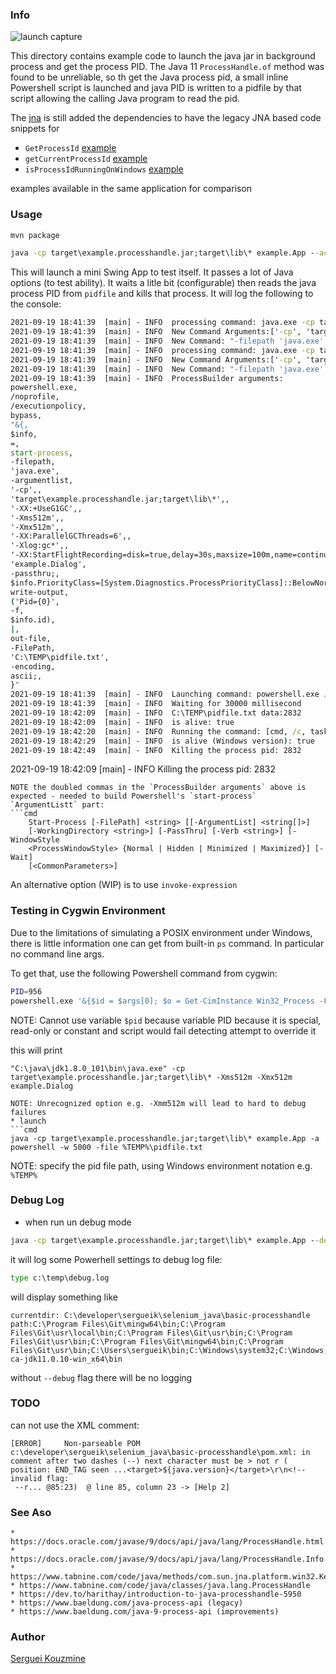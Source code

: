 ### Info


![launch capture](https://github.com/sergueik/selenium_java/blob/master/basic-processhandle/screenshots/capture-launch.jpg)

This directory contains example code to launch the java jar in background process and get the process PID. The Java 11 `ProcessHandle.of` method was found to be unreliable, so th get the Java process pid, a small inline Powershell script is launched
and java PID is written to a pidfile by that script allowing the calling Java program to read the pid.

The [jna](https://en.wikipedia.org/wiki/Java_Native_Access) is still added the dependencies to have the legacy JNA based code snippets for

* `GetProcessId` [example](https://www.tabnine.com/code/java/methods/com.sun.jna.platform.win32.Kernel32/GetProcessId)
* `getCurrentProcessId` [example](https://www.tabnine.com/code/java/methods/com.metamx.metrics.SigarUtil/getCurrentProcessId)
* `isProcessIdRunningOnWindows` [example](https://stackoverflow.com/questions/2533984/java-checking-if-any-process-id-is-currently-running-on-windows/41489635)

examples available in the same application  for comparison

### Usage 

```sh
mvn package
```

```cmd
java -cp target\example.processhandle.jar;target\lib\* example.App --action powershell --wait 30000
```
This will launch a mini Swing App to test itself. It passes a lot of Java options (to test ability). It waits a  litle bit (configurable) then reads the java process PID from `pidfile` and kills that process. It will log the following to the console:
```cmd
2021-09-19 18:41:39  [main] - INFO  processing command: java.exe -cp target\example.processhandle.jar;target\lib\* -XX:+UseG1GC -Xms512m -Xmx512m -XX:ParallelGCThreads=6 -Xlog:gc* -XX:StartFlightRecording=disk=true,delay=30s,maxsize=100m,name=continuous,settings=default example.Dialog
2021-09-19 18:41:39  [main] - INFO  New Command Arguments:['-cp', 'target\example.processhandle.jar;target\lib\*', '-XX:+UseG1GC', '-Xms512m', '-Xmx512m', '-XX:ParallelGCThreads=6', '-Xlog:gc*', '-XX:StartFlightRecording=disk=true,delay=30s,maxsize=100m,name=continuous,settings=default', 'example.Dialog']
2021-09-19 18:41:39  [main] - INFO  New Command: "-filepath 'java.exe' -argumentlist '-cp', 'target\example.processhandle.jar;target\lib\*', '-XX:+UseG1GC', '-Xms512m', '-Xmx512m', '-XX:ParallelGCThreads=6', '-Xlog:gc*', '-XX:StartFlightRecording=disk=true,delay=30s,maxsize=100m,name=continuous,settings=default', 'example.Dialog'"
2021-09-19 18:41:39  [main] - INFO  processing command: java.exe -cp target\example.processhandle.jar;target\lib\* -XX:+UseG1GC -Xms512m -Xmx512m -XX:ParallelGCThreads=6 -Xlog:gc* -XX:StartFlightRecording=disk=true,delay=30s,maxsize=100m,name=continuous,settings=default example.Dialog
2021-09-19 18:41:39  [main] - INFO  New Command Arguments:['-cp', 'target\example.processhandle.jar;target\lib\*', '-XX:+UseG1GC', '-Xms512m', '-Xmx512m', '-XX:ParallelGCThreads=6', '-Xlog:gc*', '-XX:StartFlightRecording=disk=true,delay=30s,maxsize=100m,name=continuous,settings=default', 'example.Dialog']
2021-09-19 18:41:39  [main] - INFO  New Command: "-filepath 'java.exe' -argumentlist '-cp', 'target\example.processhandle.jar;target\lib\*', '-XX:+UseG1GC', '-Xms512m', '-Xmx512m', '-XX:ParallelGCThreads=6', '-Xlog:gc*', '-XX:StartFlightRecording=disk=true,delay=30s,maxsize=100m,name=continuous,settings=default', 'example.Dialog'"
2021-09-19 18:41:39  [main] - INFO  ProcessBuilder arguments: 
powershell.exe,
/noprofile,
/executionpolicy,
bypass,
"&{,
$info,
=,
start-process,
-filepath,
'java.exe',
-argumentlist,
'-cp',,
'target\example.processhandle.jar;target\lib\*',,
'-XX:+UseG1GC',,
'-Xms512m',,
'-Xmx512m',,
'-XX:ParallelGCThreads=6',,
'-Xlog:gc*',,
'-XX:StartFlightRecording=disk=true,delay=30s,maxsize=100m,name=continuous,settings=default',,
'example.Dialog',
-passthru;,
$info.PriorityClass=[System.Diagnostics.ProcessPriorityClass]::BelowNormal;,
write-output,
('Pid={0}',
-f,
$info.id),
|,
out-file,
-FilePath,
'C:\TEMP\pidfile.txt',
-encoding,
ascii;,
}"
2021-09-19 18:41:39  [main] - INFO  Launching command: powershell.exe /noprofile /executionpolicy bypass "&{ $info = start-process -filepath 'java.exe' -argumentlist '-cp', 'target\example.processhandle.jar;target\lib\*', '-XX:+UseG1GC', '-Xms512m', '-Xmx512m', '-XX:ParallelGCThreads=6', '-Xlog:gc*', '-XX:StartFlightRecording=disk=true,delay=30s,maxsize=100m,name=continuous,settings=default', 'example.Dialog' -passthru; $info.PriorityClass=[System.Diagnostics.ProcessPriorityClass]::BelowNormal; write-output ('Pid={0}' -f $info.id) | out-file -FilePath 'C:\TEMP\a123.txt' -encoding ascii; }"
2021-09-19 18:41:39  [main] - INFO  Waiting for 30000 millisecond
2021-09-19 18:42:09  [main] - INFO  C:\TEMP\pidfile.txt data:2832
2021-09-19 18:42:09  [main] - INFO  is alive: true
2021-09-19 18:42:20  [main] - INFO  Running the command: [cmd, /c, tasklist /FI "PID eq 2832"]
2021-09-19 18:42:29  [main] - INFO  is alive (Windows version): true
2021-09-19 18:42:49  [main] - INFO  Killing the process pid: 2832
```
2021-09-19 18:42:09  [main] - INFO  Killing the process pid: 2832
```
NOTE the doubled commas in the `ProcessBuilder arguments` above is expected - needed to build Powershell's `start-process` `ArgumentListt` part:
```cmd
    Start-Process [-FilePath] <string> [[-ArgumentList] <string[]>]
    [-WorkingDirectory <string>] [-PassThru] [-Verb <string>] [-WindowStyle
    <ProcessWindowStyle> {Normal | Hidden | Minimized | Maximized}] [-Wait]
    [<CommonParameters>]
```
An alternative option (WIP) is to use `invoke-expression`
### Testing in Cygwin Environment

Due to the limitations of simulating a POSIX environment under Windows, there is little information one can get from built-in `ps` command. In particular no command line args.

To get that, use the following Powershell command from cygwin:

```sh
PID=956
powershell.exe '&{$id = $args[0]; $o = Get-CimInstance Win32_Process -Filter ("processid = {0}" -f $id ); $o.CommandLine }' $PID
```
NOTE: Cannot use variable `$pid` because variable PID because it is special, 
read-only or constant and script would fail detecting attempt to override it

this will print
```text
"C:\java\jdk1.8.0_101\bin\java.exe" -cp target\example.processhandle.jar;target\lib\* -Xms512m -Xmx512m example.Dialog
```

```
NOTE: Unrecognized option e.g. -Xmm512m will lead to hard to debug failures
* launch
```cmd
java -cp target\example.processhandle.jar;target\lib\* example.App -a powershell -w 5000 -file %TEMP%\pidfile.txt
```
NOTE: specify the pid file path, using Windows environment notation e.g. `%TEMP%`

### Debug Log

* when run un debug mode
```cmd
java -cp target\example.processhandle.jar;target\lib\* example.App --debug --action powershell --wait 30000 
```
it will log some Powerhell settings to debug log file:
```cmd
type c:\temp\debug.log
```
will display something like

```text
currentdir: C:\developer\sergueik\selenium_java\basic-processhandle
path:C:\Program Files\Git\mingw64\bin;C:\Program Files\Git\usr\local\bin;C:\Program Files\Git\usr\bin;C:\Program Files\Git\usr\bin;C:\Program Files\Git\mingw64\bin;C:\Program Files\Git\usr\bin;C:\Users\sergueik\bin;C:\Windows\system32;C:\Windows;C:\Windows\System32\Wbem;C:\Windows\System32\WindowsPowerShell\v1.0;c:\java\zulu11.45.27-ca-jdk11.0.10-win_x64\bin
```
without `--debug` flag there will be no logging

### TODO
<!-- invalid flag: --release 
TODO: profiles -->
can not use the XML comment:
```text
[ERROR]     Non-parseable POM c:\developer\sergueik\selenium_java\basic-processhandle\pom.xml: in comment after two dashes (--) next character must be > not r (  position: END_TAG seen ...<target>${java.version}</target>\r\n<!-- invalid flag:
 --r... @85:23)  @ line 85, column 23 -> [Help 2]
```
### See Aso

	* https://docs.oracle.com/javase/9/docs/api/java/lang/ProcessHandle.html
	* https://docs.oracle.com/javase/9/docs/api/java/lang/ProcessHandle.Info.html
	* https://www.tabnine.com/code/java/methods/com.sun.jna.platform.win32.Kernel32/GetProcessId
	* https://www.tabnine.com/code/java/classes/java.lang.ProcessHandle
	* https://dev.to/harithay/introduction-to-java-processhandle-5950
	* https://www.baeldung.com/java-process-api (legacy)
	* https://www.baeldung.com/java-9-process-api (improvements)


### Author
[Serguei Kouzmine](kouzmine_serguei@yahoo.com)

